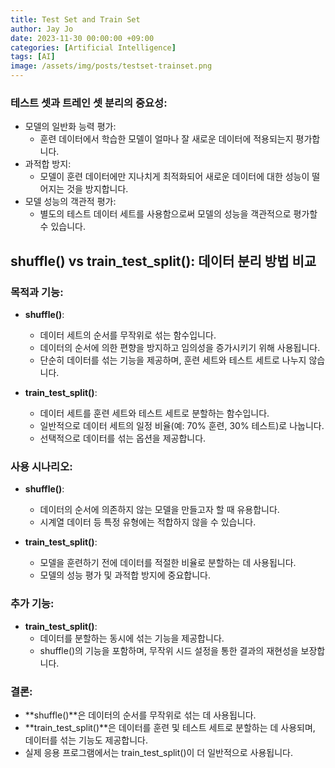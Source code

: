 ```yaml
---
title: Test Set and Train Set
author: Jay Jo
date: 2023-11-30 00:00:00 +09:00
categories: [Artificial Intelligence]
tags: [AI]
image: /assets/img/posts/testset-trainset.png
---
```


### 테스트 셋과 트레인 셋 분리의 중요성:

- 모델의 일반화 능력 평가:
  - 훈련 데이터에서 학습한 모델이 얼마나 잘 새로운 데이터에 적용되는지 평가합니다.
- 과적합 방지:
  - 모델이 훈련 데이터에만 지나치게 최적화되어 새로운 데이터에 대한 성능이 떨어지는 것을 방지합니다.
- 모델 성능의 객관적 평가:
  - 별도의 테스트 데이터 세트를 사용함으로써 모델의 성능을 객관적으로 평가할 수 있습니다.

## shuffle() vs train_test_split(): 데이터 분리 방법 비교

### 목적과 기능:

- **shuffle()**:
  - 데이터 세트의 순서를 무작위로 섞는 함수입니다.
  - 데이터의 순서에 의한 편향을 방지하고 임의성을 증가시키기 위해 사용됩니다.
  - 단순히 데이터를 섞는 기능을 제공하며, 훈련 세트와 테스트 세트로 나누지 않습니다.

- **train_test_split()**:
  - 데이터 세트를 훈련 세트와 테스트 세트로 분할하는 함수입니다.
  - 일반적으로 데이터 세트의 일정 비율(예: 70% 훈련, 30% 테스트)로 나눕니다.
  - 선택적으로 데이터를 섞는 옵션을 제공합니다.

### 사용 시나리오:

- **shuffle()**:
  - 데이터의 순서에 의존하지 않는 모델을 만들고자 할 때 유용합니다.
  - 시계열 데이터 등 특정 유형에는 적합하지 않을 수 있습니다.

- **train_test_split()**:
  - 모델을 훈련하기 전에 데이터를 적절한 비율로 분할하는 데 사용됩니다.
  - 모델의 성능 평가 및 과적합 방지에 중요합니다.

### 추가 기능:

- **train_test_split()**:
  - 데이터를 분할하는 동시에 섞는 기능을 제공합니다.
  - shuffle()의 기능을 포함하며, 무작위 시드 설정을 통한 결과의 재현성을 보장합니다.


### 결론:

- **shuffle()**은 데이터의 순서를 무작위로 섞는 데 사용됩니다.
- **train_test_split()**은 데이터를 훈련 및 테스트 세트로 분할하는 데 사용되며, 데이터를 섞는 기능도 제공합니다.
- 실제 응용 프로그램에서는 train_test_split()이 더 일반적으로 사용됩니다.
